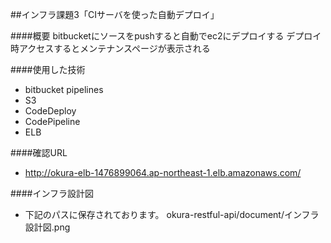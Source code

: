 ##インフラ課題3「CIサーバを使った自動デプロイ」

####概要
bitbucketにソースをpushすると自動でec2にデプロイする
デプロイ時アクセスするとメンテナンスページが表示される

####使用した技術
- bitbucket pipelines 
- S3
- CodeDeploy 
- CodePipeline
- ELB

####確認URL
- http://okura-elb-1476899064.ap-northeast-1.elb.amazonaws.com/

####インフラ設計図
- 下記のパスに保存されております。
  okura-restful-api/document/インフラ設計図.png